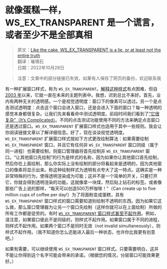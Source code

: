 # 就像蛋糕一样，WS_EX_TRANSPARENT 是一个谎言，或者至少不是全部真相

> 原文：[Like the cake, WS_EX_TRANSPARENT is a lie, or at least not the entire truth](https://devblogs.microsoft.com/oldnewthing/20121217-00/?p=5823)  
> 翻译：璀境石  
> 日期：2022年10月28日  

> 注意：文章中的部分链接已失效，如果有人保存了网页的备份，欢迎联系我

有一种扩展窗口样式，称为 `WS_EX_TRANSPARENT`。[解释这种样式](http://blogs.msdn.com/b/oldnewthing/archive/2010/07/20/10040074.aspx#10040814)有点困难，但自 [2003 年](http://blogs.msdn.com/b/oldnewthing/archive/2003/09/15/54925.aspx#78373)以来，它就一直在未来的主题列表中。我想，迟到总比不来好。首先，业内有两种无关的透明感。一个是视觉透明度：窗口下的像素可以透过。另一个是点击测试透明度：点击这个窗口会进入窗口，还是会进入下面的窗口？每一种透明的感觉本身都很复杂。让我们先来看看命中测试透明度。前段时间我们看到了[“它很复杂”（It’s Complicated）](http://blogs.msdn.com/b/oldnewthing/archive/2010/12/30/10110077.aspx)。不同的点击测试功能使用不同的方法来确定点击窗口还是透过窗口。`WS_EX_TRANSPARENT` 扩展窗口样式也适用于其中一些规则。我会让你阅读链接文章以了解详细信息。好了，现在谈谈视觉透明度。`WS_EX_TRANSPARENT` 扩展窗口样式按如下方式更改绘制算法：如果需要绘制 `WS_EX_TRANSPARENT` 窗口，并且它有任何非 `WS_EX_TRANSPARENT` 窗口同级（属于同一进程）也需要绘制，则窗口管理器将首先绘制非 `WS_EX_TRANSPARENT` 窗口。“让其他窗口先绘制”的行为是样式的名称，因为如果你让其他窗口首先绘制，然后你在上面绘制，那么你实际上没有绘制的部分将看起来是透明的，因为其他窗口的像素将显示出来。称这种绘制样式为透明有点夸大了这一特点。这确实是一种非常特殊的行为，使得透明渲染成为可能；这并不是一个简单的开关，只要打开它，你就会得到透明渲染的功能。这就像拿一块煤，然后贴上钻石的标签。或者像那些广告上说的那样，“每天可以创造500万杯咖啡！”（Can create up to five million cups of coffee per day!）为了将面粉变成蛋糕，具有 `WS_EX_TRANSPARENT` 窗口样式的窗口需要知道别绘制不透明的东西。因为如果它这么做，那么窗口管理器为让另一个窗口先绘制（这样你就可以在上面绘制）所做的所有工作都是徒劳的。有时 [`WS_EX_TRANSPARENT` 窗口样式甚至不起作用](http://blogs.msdn.com/b/oldnewthing/archive/2011/10/28/10230811.aspx)。例如，请注意，如果窗口彼此不是同级的，则样式不起作用。如果窗口属于不同的进程，则样式不起作用。如果两个窗口不是同时无效（not invalid simultaneously），则样式不起作用。（我不知道你怎么还能进入最后一种状态，也许你比我更有创意吧。）

如果有需要，可以继续使用 `WS_EX_TRANSPARENT` 窗口样式。只要需要明白，这并不能让你得到这个名字可能会带来的承诺。（根据您的情况，分层窗口可能效果更好。）
